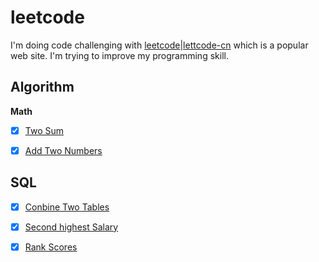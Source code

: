 # leetcode

I'm doing code challenging with [leetcode](https://leetcode.com/)|[lettcode-cn](https://leetcode-cn.com/) which is a popular web site. I'm trying to improve my programming skill. 



## Algorithm

**Math**

- [x] [Two Sum](algorithm/twosum)
- [x] [Add Two Numbers](algorithm/addtwonumbers)



## SQL

- [x] [Conbine Two Tables](sql/ConbineTwoTables)
- [x] [Second highest Salary](sql/SecondHighestSalary)
- [x] [Rank Scores](sql/RankScores)

